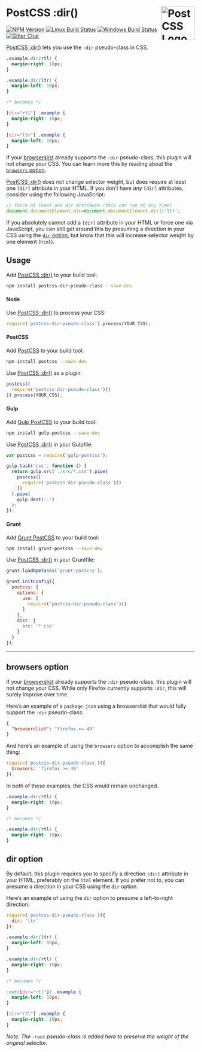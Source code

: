 # PostCSS :dir() [<img src="https://postcss.github.io/postcss/logo.svg" alt="PostCSS Logo" width="90" height="90" align="right">][postcss]

[![NPM Version][npm-img]][npm-url]
[![Linux Build Status][cli-img]][cli-url]
[![Windows Build Status][win-img]][win-url]
[![Gitter Chat][git-img]][git-url]

[PostCSS :dir()] lets you use the `:dir` pseudo-class in CSS.

```css
.example:dir(rtl) {
  margin-right: 10px;
}

.example:dir(ltr) {
  margin-left: 10px;
}

/* becomes */

[dir="rtl"] .example {
  margin-right: 10px;
}

[dir="ltr"] .example {
  margin-left: 10px;
}
```

If your [browserslist] already supports the `:dir` pseudo-class, this plugin
will not change your CSS. You can learn more this by reading about the
[`browsers` option](#browsers-option).

[PostCSS :dir()] does not change selector weight, but does require at least one
`[dir]` attribute in your HTML. If you don’t have _any_ `[dir]` attributes,
consider using the following JavaScript:

```js
// force at least one dir attribute (this can run at any time)
document.documentElement.dir=document.documentElement.dir||'ltr';
```

If you absolutely cannot add a `[dir]` attribute in your HTML or force one via
JavaScript, you can still get around this by presuming a direction in your CSS
using the [`dir` option](#dir-option), but know that this will increase
selector weight by one element (`html`).

## Usage

Add [PostCSS :dir()] to your build tool:

```bash
npm install postcss-dir-pseudo-class --save-dev
```

#### Node

Use [PostCSS :dir()] to process your CSS:

```js
require('postcss-dir-pseudo-class').process(YOUR_CSS);
```

#### PostCSS

Add [PostCSS] to your build tool:

```bash
npm install postcss --save-dev
```

Use [PostCSS :dir()] as a plugin:

```js
postcss([
  require('postcss-dir-pseudo-class')()
]).process(YOUR_CSS);
```

#### Gulp

Add [Gulp PostCSS] to your build tool:

```bash
npm install gulp-postcss --save-dev
```

Use [PostCSS :dir()] in your Gulpfile:

```js
var postcss = require('gulp-postcss');

gulp.task('css', function () {
  return gulp.src('./src/*.css').pipe(
    postcss([
      require('postcss-dir-pseudo-class')()
    ])
  ).pipe(
    gulp.dest('.')
  );
});
```

#### Grunt

Add [Grunt PostCSS] to your build tool:

```bash
npm install grunt-postcss --save-dev
```

Use [PostCSS :dir()] in your Gruntfile:

```js
grunt.loadNpmTasks('grunt-postcss');

grunt.initConfig({
  postcss: {
    options: {
      use: [
        require('postcss-dir-pseudo-class')()
      ]
    },
    dist: {
      src: '*.css'
    }
  }
});
```

---

## browsers option

If your [browserslist] already supports the `:dir` pseudo-class, this plugin
will not change your CSS. While only Firefox currently supports `:dir`, this
will surely improve over time.

Here’s an example of a `package.json` using a browserslist that would fully
support the `:dir` pseudo-class:

```json
{
  "browserslist": "firefox >= 49"
}
```

And here’s an example of using the `browsers` option to accomplish the same
thing:

```js
require('postcss-dir-pseudo-class')({
  browsers: 'firefox >= 49'
});
```

In both of these examples, the CSS would remain unchanged.

```css
.example:dir(rtl) {
  margin-right: 10px;
}

/* becomes */

.example:dir(rtl) {
  margin-right: 10px;
}
```

## dir option

By default, this plugin requires you to specify a direction `[dir]` attribute
in your HTML, preferably on the `html` element. If you prefer not to, you
can presume a direction in your CSS using the `dir` option.

Here’s an example of using the `dir` option to presume a left-to-right
direction:

```js
require('postcss-dir-pseudo-class')({
  dir: 'ltr'
});
```

```css
.example:dir(ltr) {
  margin-left: 10px;
}

.example:dir(rtl) {
  margin-right: 10px;
}

/* becomes */

:not([dir="rtl"]) .example {
  margin-left: 10px;
}

[dir="rtl"] .example {
  margin-right: 10px;
}
```

*Note: The `:root` pseudo-class is added here to preserve the weight of the
original selector.*

[npm-url]: https://www.npmjs.com/package/postcss-dir-pseudo-class
[npm-img]: https://img.shields.io/npm/v/postcss-dir-pseudo-class.svg
[cli-url]: https://travis-ci.org/jonathantneal/postcss-dir-pseudo-class
[cli-img]: https://img.shields.io/travis/jonathantneal/postcss-dir-pseudo-class.svg
[win-url]: https://ci.appveyor.com/project/jonathantneal/postcss-dir-pseudo-class
[win-img]: https://img.shields.io/appveyor/ci/jonathantneal/postcss-dir-pseudo-class.svg
[git-url]: https://gitter.im/postcss/postcss
[git-img]: https://img.shields.io/badge/chat-gitter-blue.svg

[PostCSS :dir()]: https://github.com/jonathantneal/postcss-dir-pseudo-class
[PostCSS]: https://github.com/postcss/postcss
[Gulp PostCSS]: https://github.com/postcss/gulp-postcss
[Grunt PostCSS]: https://github.com/nDmitry/grunt-postcss
[browserslist]: https://github.com/ai/browserslist
